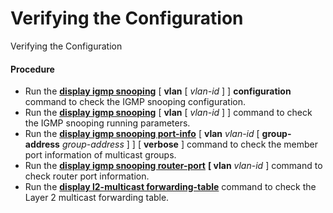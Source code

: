 Verifying the Configuration
===========================

Verifying the Configuration

#### Procedure

* Run the [**display igmp snooping**](cmdqueryname=display+igmp+snooping) [ **vlan** [ *vlan-id* ] ] **configuration** command to check the IGMP snooping configuration.
* Run the [**display igmp snooping**](cmdqueryname=display+igmp+snooping) [ **vlan** [ *vlan-id* ] ] command to check the IGMP snooping running parameters.
* Run the [**display igmp snooping port-info**](cmdqueryname=display+igmp+snooping+port-info) [ **vlan** *vlan-id* [ **group-address** *group-address* ] ] [ **verbose** ] command to check the member port information of multicast groups.
* Run the [**display igmp snooping router-port**](cmdqueryname=display+igmp+snooping+router-port) **[ vlan** *vlan-id* ] command to check router port information.
* Run the [**display l2-multicast forwarding-table**](cmdqueryname=display+l2-multicast+forwarding-table) command to check the Layer 2 multicast forwarding table.